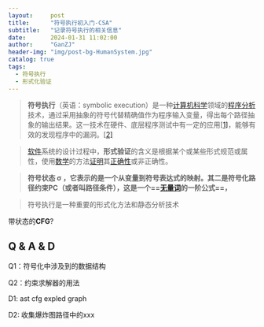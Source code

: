 ```yaml
---
layout:     post
title:      "符号执行初入门-CSA"
subtitle:   "记录符号执行的相关信息"
date:       2024-01-31 11:02:00
author:     "GanZJ"
header-img: "img/post-bg-HumanSystem.jpg"
catalog: true
tags:
  - 符号执行
  - 形式化验证
---
```




> **符号执行**（英语：symbolic execution）是一种[计算机科学](https://zh.wikipedia.org/wiki/计算机科学)领域的[程序分析](https://zh.wikipedia.org/wiki/程序分析)技术，通过采用抽象的符号代替精确值作为程序输入变量，得出每个路径抽象的输出结果。这一技术在硬件、底层程序测试中有一定的应用[[1\]](https://zh.wikipedia.org/wiki/符号执行#cite_note-1)，能够有效的发现程序中的漏洞。[[2\]](https://zh.wikipedia.org/wiki/符号执行#cite_note-2)

> [软件](https://zh.wikipedia.org/wiki/软件)系统的设计过程中，**形式验证**的含义是根据某个或某些形式规范或属性，使用[数学](https://zh.wikipedia.org/wiki/数学)的方法[证明](https://zh.wikipedia.org/wiki/证明)其[正确性](https://zh.wikipedia.org/wiki/正确性)或非正确性。



> **符号状态 σ ，它表示的是一个从变量到符号表达式的映射。其二是符号化路径约束PC（或者叫路径条件），这是一个==[无量词](https://baike.baidu.com/item/谓词逻辑#2)的一阶公式==，**



>符号执行是一种重要的形式化方法和静态分析技术



带状态的**CFG**?



## Q & A & D

Q1：符号化中涉及到的数据结构



Q2：约束求解器的用法



D1: ast cfg expled graph

D2: 收集爆炸图路径中的xxx

